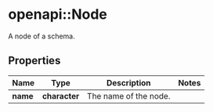 # openapi::Node

A node of a schema.

## Properties
Name | Type | Description | Notes
------------ | ------------- | ------------- | -------------
**name** | **character** | The name of the node. | 


